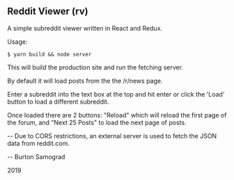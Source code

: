 Reddit Viewer (rv)
--

A simple subreddit viewer written in React and Redux.

Usage:

```$ yarn build && node server```

This will build the production site and run the fetching server.

By default it will load posts from the the /r/news page.

Enter a subreddit into the text box at the top and hit enter or click
the 'Load' button to load a different subreddit.

Once loaded there are 2 buttons: "Reload" which will reload the first
page of the forum, and "Next 25 Posts" to load the next page of posts.

--
Due to CORS restrictions, an external server is used to fetch the JSON data
from reddit.com.

--
Burton Samograd

2019

